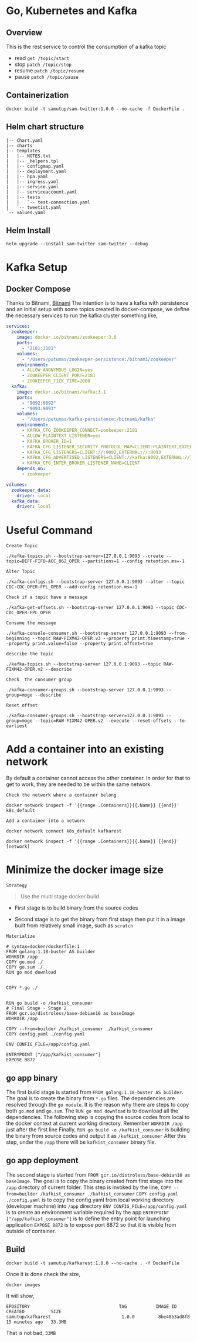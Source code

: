# Go, Kubernetes and Kafka

## Overview
This is the rest service to control the consumption of a kafka topic

* read `get /topic/start`
* stop `patch /topic/stop`
* resume `patch /topic/resume`
* pause `patch /topic/pause`

## Containerization

```shell
docker build -t samutup/sam-twitter:1.0.0 --no-cache -f DockerFile .
```
## Helm chart structure
```folder
|-- Chart.yaml
|-- charts
|-- templates
|   |-- NOTES.txt
|   |-- _helpers.tpl
|   |-- configmap.yaml
|   |-- deployment.yaml
|   |-- hpa.yaml
|   |-- ingress.yaml
|   |-- service.yaml
|   |-- serviceaccount.yaml
|   |-- tests
|   |   `-- test-connection.yaml
|   `-- tweetist.yaml
`-- values.yaml
```
## Helm Install

```shell
helm upgrade --install sam-twitter sam-twitter --debug
```

# Kafka Setup

## Docker Compose
Thanks to Bitnami, [Bitnami](https://hub.docker.com/r/bitnami/kafka/)
The intention is to have a kafka with persistence and an initial setup with some topics created
In docker-compose, we define the necessary services to run the kafka cluster something like,
```yaml
services:
  zookeeper:
    image: docker.io/bitnami/zookeeper:3.8
    ports:
      - "2181:2181"
    volumes:
      - "/Users/putumas/zookeeper-persistence:/bitnami/zookeeper"
    environment:
      - ALLOW_ANONYMOUS_LOGIN=yes
      - ZOOKEEPER_CLIENT_PORT=2181
      - ZOOKEEPER_TICK_TIME=2000
  kafka:
    image: docker.io/bitnami/kafka:3.1
    ports:
      - "9092:9092"
      - "9093:9093"
    volumes:
      - "/Users/putumas/kafka-persistence:/bitnami/kafka"
    environment:
      - KAFKA_CFG_ZOOKEEPER_CONNECT=zookeeper:2181
      - ALLOW_PLAINTEXT_LISTENER=yes
      - KAFKA_BROKER_ID=1
      - KAFKA_CFG_LISTENER_SECURITY_PROTOCOL_MAP=CLIENT:PLAINTEXT,EXTERNAL:PLAINTEXT
      - KAFKA_CFG_LISTENERS=CLIENT://:9092,EXTERNAL://:9093
      - KAFKA_CFG_ADVERTISED_LISTENERS=CLIENT://kafka:9092,EXTERNAL://localhost:9093
      - KAFKA_CFG_INTER_BROKER_LISTENER_NAME=CLIENT
    depends_on:
      - zookeeper

volumes:
  zookeeper_data:
    driver: local
  kafka_data:
    driver: local
```
# Useful Command

`Create Topic`

```shell
./kafka-topics.sh --bootstrap-server=127.0.0.1:9093 --create --topic=DIFF-FIFO-ACC_062_OPER --partitions=1 --config retention.ms=-1
```

`Alter Topic`

```shell
./kafka-configs.sh --bootstrap-server 127.0.0.1:9093 --alter --topic CDC-CDC_OPER-FPL_OPER --add-config retention.ms=-1
```

`Check if a topic have a message`

```shell
./kafka-get-offsets.sh --bootstrap-server 127.0.0.1:9093 --topic CDC-CDC_OPER-FPL_OPER
```

`Consume the message`

```shell
./kafka-console-consumer.sh --bootstrap-server 127.0.0.1:9093 --from-beginning --topic RAW-FIXM42-OPER.v3 --property print.timestamp=true --property print.value=false --property print.offset=true
```

`describe the topic`

```shell
./kafka-topics.sh --bootstrap-server 127.0.0.1:9093 --topic RAW-FIXM42-OPER.v2 --describe
```

`Check  the consumer group`

```shell
./kafka-consumer-groups.sh --bootstrap-server 127.0.0.1:9093 --group=moge --describe
```

`Reset offset`

```shell
./kafka-consumer-groups.sh --bootstrap-server=127.0.0.1:9093 --group=moge --topic=RAW-FIXM42-OPER.v2 --execute --reset-offsets --to-earliest
```

# Add a container into an existing network
By default a container cannot access the other container. In order for that to get to work, they are needed to be within the same network.

`Check the network where a container belong`
```shell
docker network inspect -f '{{range .Containers}}{{.Name}} {{end}}' k8s_default
```

`Add a container into a network`

```shell
docker network connect k8s_default kafkarest
```

```shell
docker network inspect -f '{{range .Containers}}{{.Name}} {{end}}' [network]
```

# Minimize the docker image size
`Strategy`

> Use the multi stage docker build

* First stage is to build binary from the source codes

* Second stage is to get the binary from first stage then put it in a image built from relatively small image, such as `scratch`

`Materialize`

```shell
# syntax=docker/dockerfile:1
FROM golang:1.18-buster AS builder
WORKDIR /app
COPY go.mod ./
COPY go.sum ./
RUN go mod download


COPY *.go ./


RUN go build -o /kafkist_consumer
# Final Stage - Stage 2
FROM gcr.io/distroless/base-debian10 as baseImage
WORKDIR /app

COPY --from=builder /kafkist_consumer ./kafkist_consumer
COPY config.yaml ./config.yaml

ENV CONFIG_FILE=/app/config.yaml

ENTRYPOINT ["/app/kafkist_consumer"]
EXPOSE 8872
```

## go app binary

The first build stage is started from `FROM golang:1.18-buster AS builder`. The goal is to create the binary from `*.go` files.
The dependencies are resolved through the `go module`. It is the reason why there are steps to copy both `go.mod` and `go.sum`. 
The `RUN go mod download` is to download all the dependencies. The following step is copying the source codes from local 
to the docker context at current working directory. Remember `WORKDIR /app` just after the first line
Finally, `RUN go build -o /kafkist_consumer` is building the binary from source codes and output it as `/kafkist_consumer`
After this step, under the `/app` there will be `kafkist_consumer` binary file.

## go app deployment
The second stage is started from `FROM gcr.io/distroless/base-debian10 as baseImage`. The goal is to copy the binary created from first stage
into the `/app` directory of current folder. This step is invoked by the line, `COPY --from=builder /kafkist_consumer ./kafkist_consumer`
`COPY config.yaml ./config.yaml` is to copy the config.yaml from local working directory (developer machine) into 
`/app` directory
`ENV CONFIG_FILE=/app/config.yaml` is to create an environment variable required by the app
`ENTRYPOINT ["/app/kafkist_consumer"]` is to define the entry point for launching application
`EXPOSE 8872` is to expose port 8872 so that it is visible from outside of container.

## Build

```shell
docker build -t samutup/kafkarest:1.0.0 --no-cache . -f DockerFile
```
Once it is done check the size,

```shell
docker images
```
It will show,

```text
EPOSITORY                                  TAG           IMAGE ID       CREATED          SIZE
samutup/kafkarest                           1.0.0         8be48b3ad8f8   15 minutes ago   33.3MB
```
That is not bad, `33MB`


